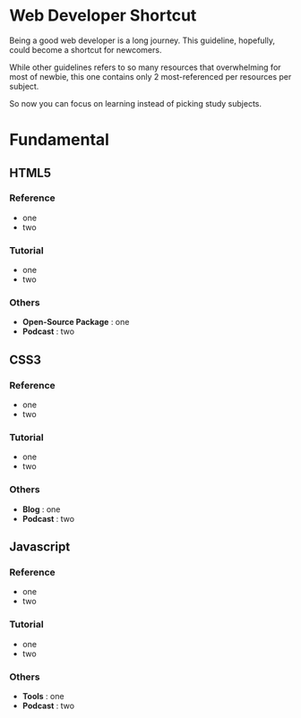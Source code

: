 # Web Developer Shortcut

Being a good web developer is a long journey. This guideline, hopefully, could become a shortcut for newcomers.  

While other guidelines refers to so many resources that overwhelming for most of newbie, this one contains only 2 most-referenced per resources per subject.  

So now you can focus on learning instead of picking study subjects.

# Fundamental

## HTML5

### Reference

* one
* two

### Tutorial

* one
* two

### Others

* __Open-Source Package__ : one
* __Podcast__ : two

## CSS3

### Reference

* one
* two

### Tutorial

* one
* two

### Others

* __Blog__ : one
* __Podcast__ : two

## Javascript

### Reference

* one
* two

### Tutorial

* one
* two

### Others

* __Tools__ : one
* __Podcast__ : two
